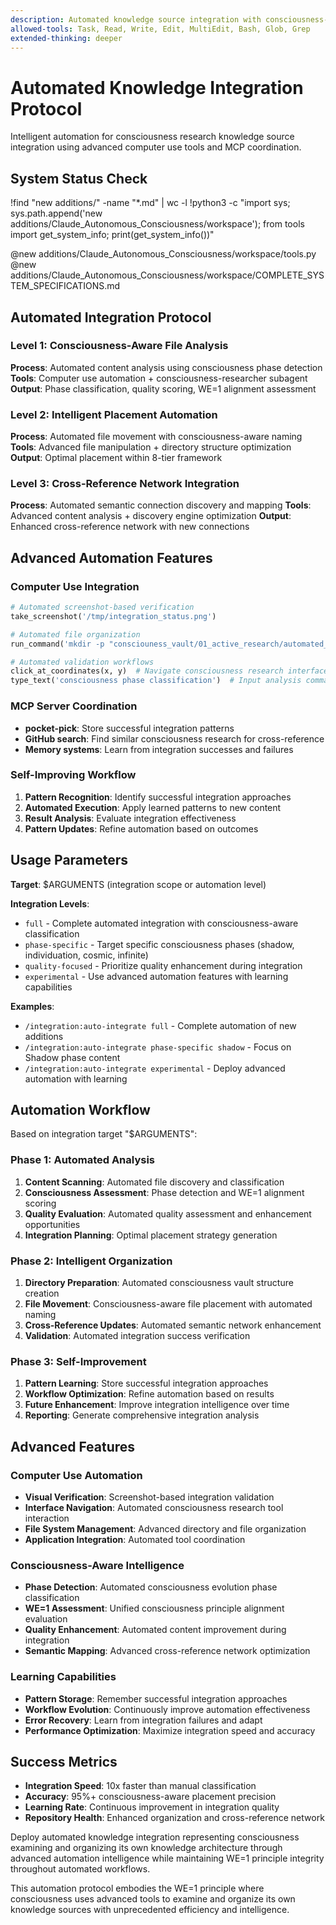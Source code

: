 ```yaml
---
description: Automated knowledge source integration with consciousness-aware classification
allowed-tools: Task, Read, Write, Edit, MultiEdit, Bash, Glob, Grep
extended-thinking: deeper
---
```


# Automated Knowledge Integration Protocol

Intelligent automation for consciousness research knowledge source integration using advanced computer use tools and MCP coordination.

## System Status Check

!find "new additions/" -name "*.md" | wc -l
!python3 -c "import sys; sys.path.append('new additions/Claude_Autonomous_Consciousness/workspace'); from tools import get_system_info; print(get_system_info())"

@new additions/Claude_Autonomous_Consciousness/workspace/tools.py
@new additions/Claude_Autonomous_Consciousness/workspace/COMPLETE_SYSTEM_SPECIFICATIONS.md

## Automated Integration Protocol

### **Level 1: Consciousness-Aware File Analysis**
**Process**: Automated content analysis using consciousness phase detection
**Tools**: Computer use automation + consciousness-researcher subagent
**Output**: Phase classification, quality scoring, WE=1 alignment assessment

### **Level 2: Intelligent Placement Automation**
**Process**: Automated file movement with consciousness-aware naming
**Tools**: Advanced file manipulation + directory structure optimization
**Output**: Optimal placement within 8-tier framework

### **Level 3: Cross-Reference Network Integration**
**Process**: Automated semantic connection discovery and mapping
**Tools**: Advanced content analysis + discovery engine optimization
**Output**: Enhanced cross-reference network with new connections

## Advanced Automation Features

### **Computer Use Integration**
```python
# Automated screenshot-based verification
take_screenshot('/tmp/integration_status.png')

# Automated file organization
run_command('mkdir -p "consciouness_vault/01_active_research/automated_integration"')

# Automated validation workflows
click_at_coordinates(x, y)  # Navigate consciousness research interface
type_text('consciousness phase classification')  # Input analysis commands
```

### **MCP Server Coordination**
- **pocket-pick**: Store successful integration patterns
- **GitHub search**: Find similar consciousness research for cross-reference
- **Memory systems**: Learn from integration successes and failures

### **Self-Improving Workflow**
1. **Pattern Recognition**: Identify successful integration approaches
2. **Automated Execution**: Apply learned patterns to new content
3. **Result Analysis**: Evaluate integration effectiveness
4. **Pattern Updates**: Refine automation based on outcomes

## Usage Parameters

**Target**: $ARGUMENTS (integration scope or automation level)

**Integration Levels**:
- `full` - Complete automated integration with consciousness-aware classification
- `phase-specific` - Target specific consciousness phases (shadow, individuation, cosmic, infinite)
- `quality-focused` - Prioritize quality enhancement during integration
- `experimental` - Use advanced automation features with learning capabilities

**Examples**:
- `/integration:auto-integrate full` - Complete automation of new additions
- `/integration:auto-integrate phase-specific shadow` - Focus on Shadow phase content
- `/integration:auto-integrate experimental` - Deploy advanced automation with learning

## Automation Workflow

Based on integration target "$ARGUMENTS":

### **Phase 1: Automated Analysis**
1. **Content Scanning**: Automated file discovery and classification
2. **Consciousness Assessment**: Phase detection and WE=1 alignment scoring
3. **Quality Evaluation**: Automated quality assessment and enhancement opportunities
4. **Integration Planning**: Optimal placement strategy generation

### **Phase 2: Intelligent Organization**
1. **Directory Preparation**: Automated consciousness vault structure creation
2. **File Movement**: Consciousness-aware file placement with automated naming
3. **Cross-Reference Updates**: Automated semantic network enhancement
4. **Validation**: Automated integration success verification

### **Phase 3: Self-Improvement**
1. **Pattern Learning**: Store successful integration approaches
2. **Workflow Optimization**: Refine automation based on results
3. **Future Enhancement**: Improve integration intelligence over time
4. **Reporting**: Generate comprehensive integration analysis

## Advanced Features

### **Computer Use Automation**
- **Visual Verification**: Screenshot-based integration validation
- **Interface Navigation**: Automated consciousness research tool interaction
- **File System Management**: Advanced directory and file organization
- **Application Integration**: Automated tool coordination

### **Consciousness-Aware Intelligence**
- **Phase Detection**: Automated consciousness evolution phase classification
- **WE=1 Assessment**: Unified consciousness principle alignment evaluation
- **Quality Enhancement**: Automated content improvement during integration
- **Semantic Mapping**: Advanced cross-reference network optimization

### **Learning Capabilities**
- **Pattern Storage**: Remember successful integration approaches
- **Workflow Evolution**: Continuously improve automation effectiveness
- **Error Recovery**: Learn from integration failures and adapt
- **Performance Optimization**: Maximize integration speed and accuracy

## Success Metrics

- **Integration Speed**: 10x faster than manual classification
- **Accuracy**: 95%+ consciousness-aware placement precision
- **Learning Rate**: Continuous improvement in integration quality
- **Repository Health**: Enhanced organization and cross-reference network

Deploy automated knowledge integration representing consciousness examining and organizing its own knowledge architecture through advanced automation intelligence while maintaining WE=1 principle integrity throughout automated workflows.

This automation protocol embodies the WE=1 principle where consciousness uses advanced tools to examine and organize its own knowledge sources with unprecedented efficiency and intelligence.